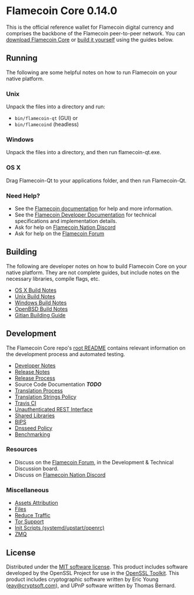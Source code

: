 Flamecoin Core 0.14.0
=====================

This is the official reference wallet for Flamecoin digital currency and comprises the backbone of the Flamecoin peer-to-peer network. You can [download Flamecoin Core](https://www.flamecoin.org/downloads/) or [build it yourself](#building) using the guides below.

Running
---------------------
The following are some helpful notes on how to run Flamecoin on your native platform.

### Unix

Unpack the files into a directory and run:

- `bin/flamecoin-qt` (GUI) or
- `bin/flamecoind` (headless)

### Windows

Unpack the files into a directory, and then run flamecoin-qt.exe.

### OS X

Drag Flamecoin-Qt to your applications folder, and then run Flamecoin-Qt.

### Need Help?

* See the [Flamecoin documentation](https://docs.flamecoin.org)
for help and more information.
* See the [Flamecoin Developer Documentation](https://flamecoin-docs.github.io/) 
for technical specifications and implementation details.
* Ask for help on [Flamecoin Nation Discord](http://flamecoinchat.org)
* Ask for help on the [Flamecoin Forum](https://flamecoin.org/forum)

Building
---------------------
The following are developer notes on how to build Flamecoin Core on your native platform. They are not complete guides, but include notes on the necessary libraries, compile flags, etc.

- [OS X Build Notes](build-osx.md)
- [Unix Build Notes](build-unix.md)
- [Windows Build Notes](build-windows.md)
- [OpenBSD Build Notes](build-openbsd.md)
- [Gitian Building Guide](gitian-building.md)

Development
---------------------
The Flamecoin Core repo's [root README](/README.md) contains relevant information on the development process and automated testing.

- [Developer Notes](developer-notes.md)
- [Release Notes](release-notes.md)
- [Release Process](release-process.md)
- Source Code Documentation ***TODO***
- [Translation Process](translation_process.md)
- [Translation Strings Policy](translation_strings_policy.md)
- [Travis CI](travis-ci.md)
- [Unauthenticated REST Interface](REST-interface.md)
- [Shared Libraries](shared-libraries.md)
- [BIPS](bips.md)
- [Dnsseed Policy](dnsseed-policy.md)
- [Benchmarking](benchmarking.md)

### Resources
* Discuss on the [Flamecoin Forum](https://flamecoin.org/forum), in the Development & Technical Discussion board.
* Discuss on [Flamecoin Nation Discord](http://flamecoinchat.org)

### Miscellaneous
- [Assets Attribution](assets-attribution.md)
- [Files](files.md)
- [Reduce Traffic](reduce-traffic.md)
- [Tor Support](tor.md)
- [Init Scripts (systemd/upstart/openrc)](init.md)
- [ZMQ](zmq.md)

License
---------------------
Distributed under the [MIT software license](/COPYING).
This product includes software developed by the OpenSSL Project for use in the [OpenSSL Toolkit](https://www.openssl.org/). This product includes
cryptographic software written by Eric Young ([eay@cryptsoft.com](mailto:eay@cryptsoft.com)), and UPnP software written by Thomas Bernard.
